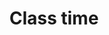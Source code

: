 ---
title: "Class time"
draft: false
image : "images/gallery/lessons/lessons-7.JPG"
bg_image: "images/page-title.jpg"
category: "Class Time"
---